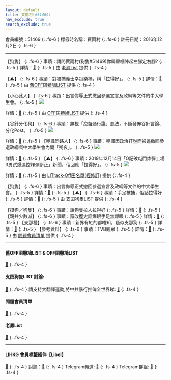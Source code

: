 ```yaml
---
layout: default
title: 賈雨村(#51469)
nav_exclude: true
search_exclude: true
---
```


會員編號：51469
{: .fs-6 }
標籤時名稱：賈雨村
{: .fs-6 }
註冊日期：2016年12月2日
{: .fs-6 }

---

<div class="code-example" markdown="1">

【狗隻】
{: .fs-6 }
事蹟：請問賈雨村(狗隻#51469)你屙尿嗰陣起左腳定右腳?
{: .fs-5 }
詳情：[🔗](https://lih.kg/1782708)
{: .fs-5 }
由 [老鳳List](#老鳳list) 提供
{: .fs-4 }

</div>
<div class="code-example" markdown="1">

【⚠️】
{: .fs-6 }
事蹟：對被捕義士幸災樂禍，稱「拉得好」。
{: .fs-5 }
詳情：[🔗](https://lih.kg/eEzPsT)
{: .fs-5 }
由 [舊OFF囝戇鳩LIST](#舊off囝戇鳩list--off囝戇鳩list) 提供
{: .fs-4 }

</div>
<div class="code-example" markdown="1">

【小心此人】
{: .fs-6 }
事蹟：出言侮辱正式撤回參選宣言及政綱等文件的中大學生會。
{: .fs-5 }
![](https://filedn.eu/l9Hq1YKLkJ4m0VSXcdcfUaJ/LIHKG_on99/on9_jai/51469/51469.1_.png)


詳情：[🔗](https://lih.kg/sxhMAwX)
{: .fs-5 }
由 [OFF囝戇鳩LIST](#舊off囝戇鳩list--off囝戇鳩list) 提供
{: .fs-4 }

</div>
<div class="code-example" markdown="1">

【谷針分化狗】
{: .fs-6 }
事蹟：無視「疫苗通行證」惡法，不斷發佈谷針言論、分化Post。
{: .fs-5 }
![](https://na.cx/i/ies7CyV.png)


詳情：[🔗](https://lih.kg/2880263)
{: .fs-5 }
【嘲諷同路人】
{: .fs-6 }
事蹟：嘲諷因政治打壓而被逼撤回參選政綱嘅中大學生會內閣「朔夜」。
{: .fs-5 }
![](https://na.cx/i/OWOe10K.png)


詳情：[🔗](https://lih.kg/sxhMAwX)
{: .fs-5 }
【⚠️】
{: .fs-6 }
事蹟：2019年12月14日「O記破屯門炸彈工場 3男試爆遙控炸彈斷正」新聞，佢回應「拉得好」。
{: .fs-5 }
![](https://na.cx/i/wkBkc7p.png)

詳情：[🔗](https://lih.kg/eEzPsT)
{: .fs-5 }
由 [LITrack-Off囝名單(經修訂)](#litrack-off囝名單(經修訂)) 提供
{: .fs-4 }

</div>
<div class="code-example" markdown="1">

【狗隻】
{: .fs-6 }
事蹟：出言侮辱正式撤回參選宣言及政綱等文件的中大學生會。
{: .fs-5 }
詳情：[🔗](https://lih.kg/sxhMAwX)
{: .fs-5 }
【⚠️】
{: .fs-6 }
事蹟：手足被捕，佢話拉得好
{: .fs-5 }
詳情：[🔗](https://lih.kg/eEzPsT)
{: .fs-5 }
由 [支囝狗隻LIST](#支囝狗隻list-討論) 提供
{: .fs-4 }

</div>
<div class="code-example" markdown="1">

【撐狗／狗隻】
{: .fs-6 }
事蹟：話狗隻拉人拉得好
{: .fs-5 }
詳情：[🔗](https://lih.kg/eEzPsT)
{: .fs-5 }
【親共少數派】
{: .fs-6 }
事蹟：竄改歷史話爆眼手足無爆眼
{: .fs-5 }
詳情：[🔗](https://lih.kg/2545895)
{: .fs-5 }
【支那種】
{: .fs-6 }
事蹟：新界有紅的都唔知，疑似支那狗
{: .fs-5 }
詳情：[🔗](https://lih.kg/hyvKzT)
{: .fs-5 }
【參考資料】
{: .fs-6 }
事蹟：TVB觀眾
{: .fs-5 }
詳情：[🔗](https://lih.kg/huEMAT)
{: .fs-5 }
由 [問題會員清單](#問題會員清單) 提供
{: .fs-4 }

</div>

---

#### 舊OFF囝戇鳩LIST & OFF囝戇鳩LIST 
[🔗](https://bit.ly/lihkg_on9_list)
{: .fs-4 }
#### 支囝狗隻LIST 討論: 
[🔗](https://lih.kg/2908480)
{: .fs-4 }
請支持大翻譯運動,將中共暴行推俾全世界睇: [🔗](https://twitter.com/tgtm_official)
{: .fs-4 }
#### 問題會員清單
[🔗](https://github.com/V4KFDgEw8T/rccnmlhnzv)
{: .fs-4 }
#### 老鳳List
[🔗](https://lihkg.com/thread/2808424)
{: .fs-4 }

---

#### LIHKG 會員標籤插件【Libel】
[🔗](https://kitce.github.io/libel)
{: .fs-4 }
討論：[🔗](https://lih.kg/2841778)
{: .fs-4 }
Telegram頻道: [🔗](https://t.me/LibelOfficialChannel)
{: .fs-4 }
Telegram群組: [🔗](https://t.me/LibelOfficialGroup)
{: .fs-4 }
